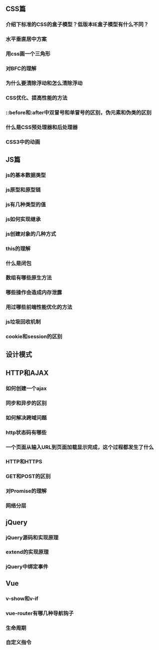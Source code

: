 ## CSS篇

### 介绍下标准的CSS的盒子模型？低版本IE盒子模型有什么不同？

### 水平垂直居中方案

### 用css画一个三角形

### 对BFC的理解

### 为什么要清除浮动和怎么清除浮动

### CSS优化、提高性能的方法

### ::before和:after中双冒号和单冒号的区别，伪元素和伪类的区别

### 什么是CSS预处理器和后处理器

### CSS3中的动画

## JS篇

### js的基本数据类型

### js原型和原型链

### js有几种类型的值

### js如何实现继承

### js创建对象的几种方式

### this的理解

### 什么是闭包

### 数组有哪些原生方法

### 哪些操作会造成内存泄露

###  用过哪些前端性能优化的方法

### js垃圾回收机制

### cookie和session的区别

## 设计模式

## HTTP和AJAX

### 如何创建一个ajax

### 同步和异步的区别

### 如何解决跨域问题

### http状态码有哪些

### 一个页面从输入URL到页面加载显示完成，这个过程都发生了什么

### HTTP和HTTPS

### GET和POST的区别

### 对Promise的理解

### 网络分层

## jQuery

### jQuery源码和实现原理

### extend的实现原理

### jQuery中绑定事件

## Vue

### v-show和v-if

### vue-router有哪几种导航钩子

### 生命周期

### 自定义指令













